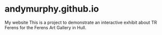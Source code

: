 # andymurphy.github.io
My website
This is a project to demonstrate an interactive exhibit about TR Ferens for the Ferens Art Gallery in Hull.
